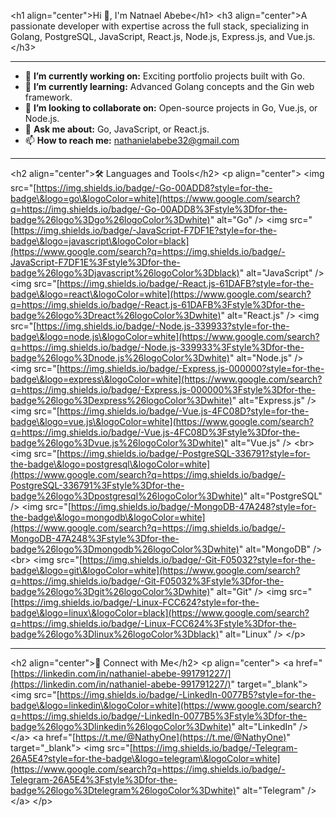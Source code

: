 \<h1 align="center"\>Hi 👋, I'm Natnael Abebe\</h1\>
\<h3 align="center"\>A passionate developer with expertise across the full stack, specializing in Golang, PostgreSQL, JavaScript, React.js, Node.js, Express.js, and Vue.js.\</h3\>

-----

  - 🔭 **I’m currently working on:** Exciting portfolio projects built with Go.
  - 🌱 **I’m currently learning:** Advanced Golang concepts and the Gin web framework.
  - 👯 **I’m looking to collaborate on:** Open-source projects in Go, Vue.js, or Node.js.
  - 💬 **Ask me about:** Go, JavaScript, or React.js.
  - 📫 **How to reach me:** [nathanielabebe32@gmail.com](mailto:nathanielabebe32@gmail.com)

-----

\<h2 align="center"\>🛠️ Languages and Tools\</h2\>
\<p align="center"\>
\<img src="[https://img.shields.io/badge/-Go-00ADD8?style=for-the-badge\&logo=go\&logoColor=white](https://www.google.com/search?q=https://img.shields.io/badge/-Go-00ADD8%3Fstyle%3Dfor-the-badge%26logo%3Dgo%26logoColor%3Dwhite)" alt="Go" /\>
\<img src="[https://img.shields.io/badge/-JavaScript-F7DF1E?style=for-the-badge\&logo=javascript\&logoColor=black](https://www.google.com/search?q=https://img.shields.io/badge/-JavaScript-F7DF1E%3Fstyle%3Dfor-the-badge%26logo%3Djavascript%26logoColor%3Dblack)" alt="JavaScript" /\>
\<img src="[https://img.shields.io/badge/-React.js-61DAFB?style=for-the-badge\&logo=react\&logoColor=white](https://www.google.com/search?q=https://img.shields.io/badge/-React.js-61DAFB%3Fstyle%3Dfor-the-badge%26logo%3Dreact%26logoColor%3Dwhite)" alt="React.js" /\>
\<img src="[https://img.shields.io/badge/-Node.js-339933?style=for-the-badge\&logo=node.js\&logoColor=white](https://www.google.com/search?q=https://img.shields.io/badge/-Node.js-339933%3Fstyle%3Dfor-the-badge%26logo%3Dnode.js%26logoColor%3Dwhite)" alt="Node.js" /\>
\<img src="[https://img.shields.io/badge/-Express.js-000000?style=for-the-badge\&logo=express\&logoColor=white](https://www.google.com/search?q=https://img.shields.io/badge/-Express.js-000000%3Fstyle%3Dfor-the-badge%26logo%3Dexpress%26logoColor%3Dwhite)" alt="Express.js" /\>
\<img src="[https://img.shields.io/badge/-Vue.js-4FC08D?style=for-the-badge\&logo=vue.js\&logoColor=white](https://www.google.com/search?q=https://img.shields.io/badge/-Vue.js-4FC08D%3Fstyle%3Dfor-the-badge%26logo%3Dvue.js%26logoColor%3Dwhite)" alt="Vue.js" /\>
\<br\>
\<img src="[https://img.shields.io/badge/-PostgreSQL-336791?style=for-the-badge\&logo=postgresql\&logoColor=white](https://www.google.com/search?q=https://img.shields.io/badge/-PostgreSQL-336791%3Fstyle%3Dfor-the-badge%26logo%3Dpostgresql%26logoColor%3Dwhite)" alt="PostgreSQL" /\>
\<img src="[https://img.shields.io/badge/-MongoDB-47A248?style=for-the-badge\&logo=mongodb\&logoColor=white](https://www.google.com/search?q=https://img.shields.io/badge/-MongoDB-47A248%3Fstyle%3Dfor-the-badge%26logo%3Dmongodb%26logoColor%3Dwhite)" alt="MongoDB" /\>
\<br\>
\<img src="[https://img.shields.io/badge/-Git-F05032?style=for-the-badge\&logo=git\&logoColor=white](https://www.google.com/search?q=https://img.shields.io/badge/-Git-F05032%3Fstyle%3Dfor-the-badge%26logo%3Dgit%26logoColor%3Dwhite)" alt="Git" /\>
\<img src="[https://img.shields.io/badge/-Linux-FCC624?style=for-the-badge\&logo=linux\&logoColor=black](https://www.google.com/search?q=https://img.shields.io/badge/-Linux-FCC624%3Fstyle%3Dfor-the-badge%26logo%3Dlinux%26logoColor%3Dblack)" alt="Linux" /\>
\</p\>

-----

\<h2 align="center"\>🔗 Connect with Me\</h2\>
\<p align="center"\>
\<a href="[https://linkedin.com/in/nathaniel-abebe-991791227/](https://linkedin.com/in/nathaniel-abebe-991791227/)" target="\_blank"\>
\<img src="[https://img.shields.io/badge/-LinkedIn-0077B5?style=for-the-badge\&logo=linkedin\&logoColor=white](https://www.google.com/search?q=https://img.shields.io/badge/-LinkedIn-0077B5%3Fstyle%3Dfor-the-badge%26logo%3Dlinkedin%26logoColor%3Dwhite)" alt="LinkedIn" /\>
\</a\>
\<a href="[https://t.me/@NathyOne](https://t.me/@NathyOne)" target="\_blank"\>
\<img src="[https://img.shields.io/badge/-Telegram-26A5E4?style=for-the-badge\&logo=telegram\&logoColor=white](https://www.google.com/search?q=https://img.shields.io/badge/-Telegram-26A5E4%3Fstyle%3Dfor-the-badge%26logo%3Dtelegram%26logoColor%3Dwhite)" alt="Telegram" /\>
\</a\>
\</p\>
